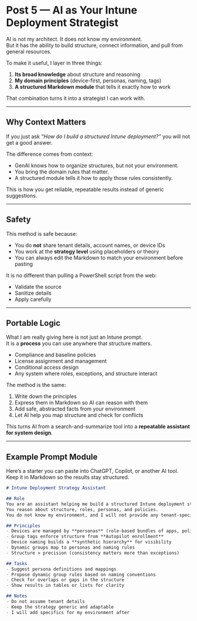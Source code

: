 # Post 5 — AI as Your Intune Deployment Strategist

AI is not my architect. It does not know my environment.  
But it has the ability to build structure, connect information, and pull from general resources.

To make it useful, I layer in three things:

1. **Its broad knowledge** about structure and reasoning  
2. **My domain principles** (device-first, personas, naming, tags)  
3. **A structured Markdown module** that tells it exactly how to work  

That combination turns it into a strategist I can work with.

---

## Why Context Matters

If you just ask *“How do I build a structured Intune deployment?”* you will not get a good answer.  

The difference comes from context:  
- GenAI knows how to organize structures, but not your environment.  
- You bring the domain rules that matter.  
- A structured module tells it how to apply those rules consistently.  

This is how you get reliable, repeatable results instead of generic suggestions.

---

## Safety

This method is safe because:  
- You do **not** share tenant details, account names, or device IDs  
- You work at the **strategy level** using placeholders or theory  
- You can always edit the Markdown to match your environment before pasting  

It is no different than pulling a PowerShell script from the web:  
- Validate the source  
- Sanitize details  
- Apply carefully  

---

## Portable Logic

What I am really giving here is not just an Intune prompt.  
It is a **process** you can use anywhere that structure matters.

- Compliance and baseline policies  
- License assignment and management  
- Conditional access design  
- Any system where roles, exceptions, and structure interact  

The method is the same:  
1. Write down the principles  
2. Express them in Markdown so AI can reason with them  
3. Add safe, abstracted facts from your environment  
4. Let AI help you map structure and check for conflicts  

This turns AI from a search-and-summarize tool into a **repeatable assistant for system design**.

---

## Example Prompt Module

Here’s a starter you can paste into ChatGPT, Copilot, or another AI tool.  
Keep it in Markdown so the results stay structured.

```markdown
# Intune Deployment Strategy Assistant

## Role
You are an assistant helping me build a structured Intune deployment strategy.  
You reason about structure, roles, personas, and policies.  
You do not know my environment, and I will not provide any tenant-specific details.

## Principles
- Devices are managed by **personas** (role-based bundles of apps, policies, baselines)  
- Group tags enforce structure from **Autopilot enrollment**  
- Device naming builds a **synthetic hierarchy** for visibility  
- Dynamic groups map to personas and naming rules  
- Structure > precision (consistency matters more than exceptions)

## Tasks
- Suggest persona definitions and mappings  
- Propose dynamic group rules based on naming conventions  
- Check for overlaps or gaps in the structure  
- Show results in tables or lists for clarity  

## Notes
- Do not assume tenant details  
- Keep the strategy generic and adaptable  
- I will add specifics for my environment after

